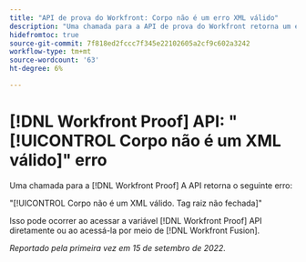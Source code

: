 ```yaml
---
title: "API de prova do Workfront: Corpo não é um erro XML válido"
description: "Uma chamada para a API de prova do Workfront retorna um erro."
hidefromtoc: true
source-git-commit: 7f818ed2fccc7f345e22102605a2cf9c602a3242
workflow-type: tm+mt
source-wordcount: '63'
ht-degree: 6%

---
```



# [!DNL Workfront Proof] API: &quot;[!UICONTROL Corpo não é um XML válido]&quot; erro

<!--On WFP and WFF TOCs-->

Uma chamada para a [!DNL Workfront Proof] A API retorna o seguinte erro:

&quot;[!UICONTROL Corpo não é um XML válido. Tag raiz não fechada]&quot;

Isso pode ocorrer ao acessar a variável [!DNL Workfront Proof] API diretamente ou ao acessá-la por meio de [!DNL Workfront Fusion].

_Reportado pela primeira vez em 15 de setembro de 2022._


